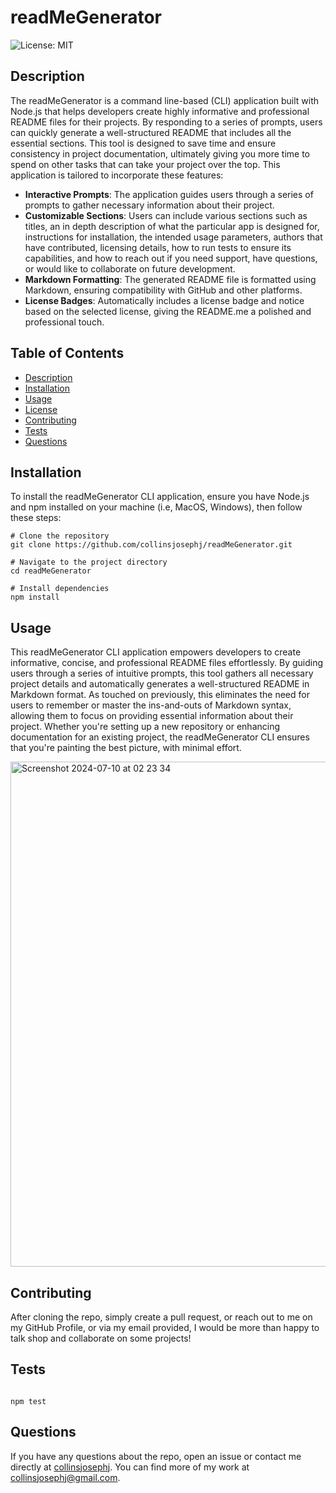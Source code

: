 # readMeGenerator

  ![License: MIT](https://img.shields.io/badge/License-MIT-yellow.svg)

## Description

The readMeGenerator is a command line-based (CLI) application built with Node.js that helps developers create highly informative and professional README files for their projects. By responding to a series of prompts, users can quickly generate a well-structured README that includes all the essential sections. This tool is designed to save time and ensure consistency in project documentation, ultimately giving you more time to spend on other tasks that can take your project over the top. This application is tailored to incorporate these features:

  - **Interactive Prompts**: The application guides users through a series of prompts to gather necessary information about their project.
  - **Customizable Sections**: Users can include various sections such as titles, an in depth description of what the particular app is designed for, instructions for installation, the intended usage parameters, authors that have contributed, licensing details, how to run tests to ensure its capabilities, and how to reach out if you need support, have questions, or would like to collaborate on future development.
  - **Markdown Formatting**: The generated README file is formatted using Markdown, ensuring compatibility with GitHub and other platforms.
  - **License Badges**: Automatically includes a license badge and notice based on the selected license, giving the README.me a polished and professional touch.

## Table of Contents

- [Description](#description)
- [Installation](#installation)
- [Usage](#usage)
- [License](#license)
- [Contributing](#contributing)
- [Tests](#tests)
- [Questions](#questions)

## Installation

To install the readMeGenerator CLI application, ensure you have Node.js and npm installed on your machine (i.e, MacOS, Windows), then follow these steps:

```
# Clone the repository
git clone https://github.com/collinsjosephj/readMeGenerator.git

# Navigate to the project directory
cd readMeGenerator

# Install dependencies
npm install
```

## Usage

This readMeGenerator CLI application empowers developers to create informative, concise, and professional README files effortlessly. By guiding users through a series of intuitive prompts, this tool gathers all necessary project details and automatically generates a well-structured README in Markdown format. As touched on previously, this eliminates the need for users to remember or master the ins-and-outs of Markdown syntax, allowing them to focus on providing essential information about their project. Whether you're setting up a new repository or enhancing documentation for an existing project, the readMeGenerator CLI ensures that you're painting the best picture, with minimal effort.

<img width="808" alt="Screenshot 2024-07-10 at 02 23 34" src="https://github.com/jakepears/readmeGenerator/assets/156174614/8f96c37a-7408-4d3a-845b-30864a1ddeca">


## Contributing

After cloning the repo, simply create a pull request, or reach out to me on my GitHub Profile, or via my email provided, I would be more than happy to talk shop and collaborate on some projects!

## Tests

```

npm test

```

## Questions

If you have any questions about the repo, open an issue or contact me directly at 
[collinsjosephj](mailto:collinsjosephj). You can find more of my work at 
[collinsjosephj@gmail.com](https://github.com/collinsjosephj@gmail.com).
